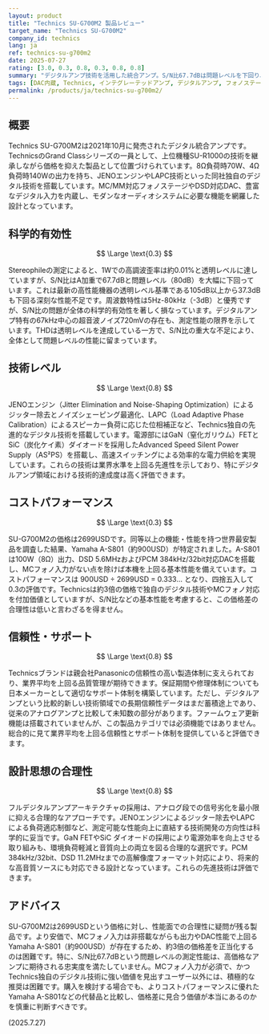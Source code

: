 ```yaml
---
layout: product
title: "Technics SU-G700M2 製品レビュー"
target_name: "Technics SU-G700M2"
company_id: technics
lang: ja
ref: technics-su-g700m2
date: 2025-07-27
rating: [3.0, 0.3, 0.8, 0.3, 0.8, 0.8]
summary: "デジタルアンプ技術を活用した統合アンプ。S/N比67.7dBは問題レベルを下回り、より安価で高性能な代替品が存在するためコストパフォーマンスに劣る。"
tags: [DAC内蔵, Technics, インテグレーテッドアンプ, デジタルアンプ, フォノステージ]
permalink: /products/ja/technics-su-g700m2/
---
```

## 概要

Technics SU-G700M2は2021年10月に発売されたデジタル統合アンプです。TechnicsのGrand Classシリーズの一員として、上位機種SU-R1000の技術を継承しながら価格を抑えた製品として位置づけられています。8Ω負荷時70W、4Ω負荷時140Wの出力を持ち、JENOエンジンやLAPC技術といった同社独自のデジタル技術を搭載しています。MC/MM対応フォノステージやDSD対応DAC、豊富なデジタル入力を内蔵し、モダンなオーディオシステムに必要な機能を網羅した設計となっています。

## 科学的有効性

$$ \Large \text{0.3} $$

Stereophileの測定によると、1Wでの高調波歪率は約0.01%と透明レベルに達していますが、S/N比はA加重で67.7dBと問題レベル（80dB）を大幅に下回っています。これは最新の高性能機器の透明レベル基準である105dB以上から37.3dBも下回る深刻な性能不足です。周波数特性は5Hz-80kHz（-3dB）と優秀ですが、S/N比の問題が全体の科学的有効性を著しく損なっています。デジタルアンプ特有の67kHz中心の超音波ノイズ720mVの存在も、測定性能の限界を示しています。THDは透明レベルを達成している一方で、S/N比の重大な不足により、全体として問題レベルの性能に留まっています。

## 技術レベル

$$ \Large \text{0.8} $$

JENOエンジン（Jitter Elimination and Noise-Shaping Optimization）によるジッター除去とノイズシェーピング最適化、LAPC（Load Adaptive Phase Calibration）によるスピーカー負荷に応じた位相補正など、Technics独自の先進的なデジタル技術を搭載しています。電源部にはGaN（窒化ガリウム）FETとSiC（炭化ケイ素）ダイオードを採用したAdvanced Speed Silent Power Supply（AS²PS）を搭載し、高速スイッチングによる効率的な電力供給を実現しています。これらの技術は業界水準を上回る先進性を示しており、特にデジタルアンプ領域における技術的達成度は高く評価できます。

## コストパフォーマンス

$$ \Large \text{0.3} $$

SU-G700M2の価格は2699USDです。同等以上の機能・性能を持つ世界最安製品を調査した結果、Yamaha A-S801（約900USD）が特定されました。A-S801は100W（8Ω）出力、DSD 5.6MHzおよびPCM 384kHz/32bit対応DACを搭載し、MCフォノ入力がない点を除けば本機を上回る基本性能を備えています。コストパフォーマンスは 900USD ÷ 2699USD = 0.333... となり、四捨五入して0.3の評価です。Technicsは約3倍の価格で独自のデジタル技術やMCフォノ対応を付加価値としていますが、S/N比などの基本性能を考慮すると、この価格差の合理性は低いと言わざるを得ません。

## 信頼性・サポート

$$ \Large \text{0.8} $$

Technicsブランドは親会社Panasonicの信頼性の高い製造体制に支えられており、業界平均を上回る品質管理が期待できます。保証期間や修理体制についても日本メーカーとして適切なサポート体制を構築しています。ただし、デジタルアンプという比較的新しい技術領域での長期信頼性データはまだ蓄積途上であり、従来のアナログアンプと比較して未知数の部分があります。ファームウェア更新機能は搭載されていませんが、この製品カテゴリでは必須機能ではありません。総合的に見て業界平均を上回る信頼性とサポート体制を提供していると評価できます。

## 設計思想の合理性

$$ \Large \text{0.8} $$

フルデジタルアンプアーキテクチャの採用は、アナログ段での信号劣化を最小限に抑える合理的なアプローチです。JENOエンジンによるジッター除去やLAPCによる負荷適応制御など、測定可能な性能向上に直結する技術開発の方向性は科学的に妥当です。GaN FETやSiC ダイオードの採用により電源効率を向上させる取り組みも、環境負荷軽減と音質向上の両立を図る合理的な選択です。PCM 384kHz/32bit、DSD 11.2MHzまでの高解像度フォーマット対応により、将来的な高音質ソースにも対応できる設計となっています。これらの先進技術は評価できます。

## アドバイス

SU-G700M2は2699USDという価格に対し、性能面での合理性に疑問が残る製品です。より安価で、MCフォノ入力は非搭載ながらも出力やDAC性能で上回るYamaha A-S801（約900USD）が存在するため、約3倍の価格差を正当化するのは困難です。特に、S/N比67.7dBという問題レベルの測定性能は、高価格なアンプに期待される忠実度を満たしていません。MCフォノ入力が必須で、かつTechnics独自のデジタル技術に強い価値を見出すユーザー以外には、積極的な推奨は困難です。購入を検討する場合でも、よりコストパフォーマンスに優れたYamaha A-S801などの代替品と比較し、価格差に見合う価値が本当にあるのかを慎重に判断すべきです。

(2025.7.27)
